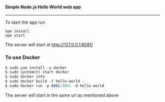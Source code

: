 #### Simple Node.js Hello World web app
-------
To start the app run
```
npm install 
npm start
```

The server will start at http://127.0.0.1:8081/

### To use Docker

```s
$ sudo yum install -y docker
$ sudo systemctl start docker
$ sudo docker info
$ sudo docker build -t hello-world .
$ sudo docker run -p 8081:8081 -d hello-world
```

The server will start in the same url as mentioned above
